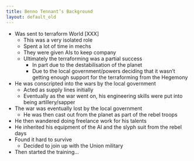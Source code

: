 ```yaml
---
title: Benno Tennant’s Background
layout: default_old
---
```


- Was sent to terraform World [XXX]
	- This was a very isolated role
	- Spent a lot of time in mechs
	- They were given AIs to keep company
	- Ultimately the terraforming was a partial success
		- In part due to the destabilisation of the planet
		- Due to the local government/powers deciding that it wasn’t getting enough support for the terraforming from the Hegemony
- He was conscripted into the wars by the local government
	- Acted as supply lines initially
	- Eventually as the war went on, his engineering skills were put into being artillery/sapper
- The war was eventually lost by the local government
	- He was then cast out from the planet as part of the rebel troops
- He then wandered doing freelance work for his talents
- He inherited his equipment of the AI and the slyph suit from the rebel days
- Found it hard to survive
	- Decided to join up with the Union military
- Then started the training…

